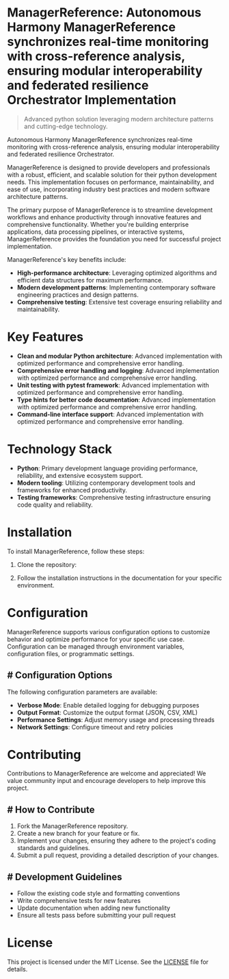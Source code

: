 <!-- fallback_ManagerReference_20250805182743_34017 -->

# ManagerReference: Autonomous Harmony ManagerReference synchronizes real-time monitoring with cross-reference analysis, ensuring modular interoperability and federated resilience Orchestrator Implementation
> Advanced python solution leveraging modern architecture patterns and cutting-edge technology.

Autonomous Harmony ManagerReference synchronizes real-time monitoring with cross-reference analysis, ensuring modular interoperability and federated resilience Orchestrator.

ManagerReference is designed to provide developers and professionals with a robust, efficient, and scalable solution for their python development needs. This implementation focuses on performance, maintainability, and ease of use, incorporating industry best practices and modern software architecture patterns.

The primary purpose of ManagerReference is to streamline development workflows and enhance productivity through innovative features and comprehensive functionality. Whether you're building enterprise applications, data processing pipelines, or interactive systems, ManagerReference provides the foundation you need for successful project implementation.

ManagerReference's key benefits include:

* **High-performance architecture**: Leveraging optimized algorithms and efficient data structures for maximum performance.
* **Modern development patterns**: Implementing contemporary software engineering practices and design patterns.
* **Comprehensive testing**: Extensive test coverage ensuring reliability and maintainability.

# Key Features

* **Clean and modular Python architecture**: Advanced implementation with optimized performance and comprehensive error handling.
* **Comprehensive error handling and logging**: Advanced implementation with optimized performance and comprehensive error handling.
* **Unit testing with pytest framework**: Advanced implementation with optimized performance and comprehensive error handling.
* **Type hints for better code documentation**: Advanced implementation with optimized performance and comprehensive error handling.
* **Command-line interface support**: Advanced implementation with optimized performance and comprehensive error handling.

# Technology Stack

* **Python**: Primary development language providing performance, reliability, and extensive ecosystem support.
* **Modern tooling**: Utilizing contemporary development tools and frameworks for enhanced productivity.
* **Testing frameworks**: Comprehensive testing infrastructure ensuring code quality and reliability.

# Installation

To install ManagerReference, follow these steps:

1. Clone the repository:


2. Follow the installation instructions in the documentation for your specific environment.

# Configuration

ManagerReference supports various configuration options to customize behavior and optimize performance for your specific use case. Configuration can be managed through environment variables, configuration files, or programmatic settings.

## # Configuration Options

The following configuration parameters are available:

* **Verbose Mode**: Enable detailed logging for debugging purposes
* **Output Format**: Customize the output format (JSON, CSV, XML)
* **Performance Settings**: Adjust memory usage and processing threads
* **Network Settings**: Configure timeout and retry policies

# Contributing

Contributions to ManagerReference are welcome and appreciated! We value community input and encourage developers to help improve this project.

## # How to Contribute

1. Fork the ManagerReference repository.
2. Create a new branch for your feature or fix.
3. Implement your changes, ensuring they adhere to the project's coding standards and guidelines.
4. Submit a pull request, providing a detailed description of your changes.

## # Development Guidelines

* Follow the existing code style and formatting conventions
* Write comprehensive tests for new features
* Update documentation when adding new functionality
* Ensure all tests pass before submitting your pull request

# License

This project is licensed under the MIT License. See the [LICENSE](https://github.com/coralnws/ManagerReference/blob/main/LICENSE) file for details.
